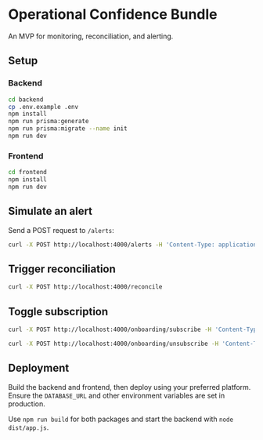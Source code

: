 # Operational Confidence Bundle

An MVP for monitoring, reconciliation, and alerting.

## Setup

### Backend

```bash
cd backend
cp .env.example .env
npm install
npm run prisma:generate
npm run prisma:migrate --name init
npm run dev
```

### Frontend

```bash
cd frontend
npm install
npm run dev
```

## Simulate an alert

Send a POST request to `/alerts`:

```bash
curl -X POST http://localhost:4000/alerts -H 'Content-Type: application/json' -d '{"message":"Test alert"}'
```

## Trigger reconciliation

```bash
curl -X POST http://localhost:4000/reconcile
```

## Toggle subscription

```bash
curl -X POST http://localhost:4000/onboarding/subscribe -H 'Content-Type: application/json' -d '{"clientId":"abc"}'
```

```bash
curl -X POST http://localhost:4000/onboarding/unsubscribe -H 'Content-Type: application/json' -d '{"clientId":"abc"}'
```

## Deployment

Build the backend and frontend, then deploy using your preferred platform. Ensure the `DATABASE_URL` and other
environment variables are set in production.

Use `npm run build` for both packages and start the backend with `node dist/app.js`.

